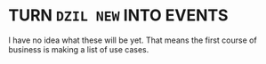 
# TURN `DZIL NEW` INTO EVENTS

I have no idea what these will be yet.  That means the first course of business
is making a list of use cases.
